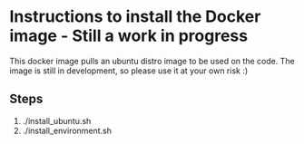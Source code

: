 # Instructions to install the Docker image - Still a work in progress
This docker image pulls an ubuntu distro image to be used on the code. The image is still in development, so please use it at your own risk :)

## Steps
1. ./install_ubuntu.sh
2. ./install_environment.sh